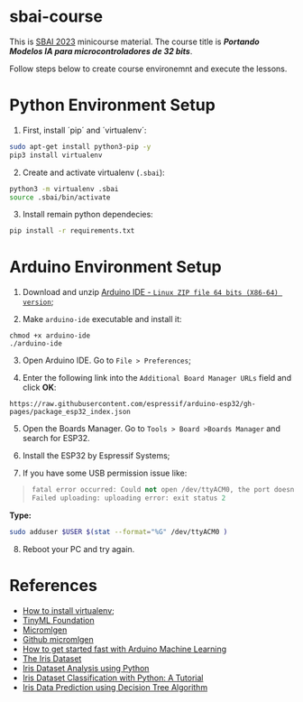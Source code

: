# sbai-course

This is [SBAI 2023](https://sbai2023.com.br/sbai/) minicourse material. The course title is ***Portando Modelos IA para microcontroladores de 32 bits***.

Follow steps below to create course environemnt and execute the lessons.

# Python Environment Setup

1. First, install ´pip´ and ´virtualenv´:
```bash
sudo apt-get install python3-pip -y
pip3 install virtualenv 
```

2. Create and activate virtualenv (`.sbai`):
```bash
python3 -m virtualenv .sbai
source .sbai/bin/activate
```

3. Install remain python dependecies:
```bash
pip install -r requirements.txt
```

# Arduino Environment Setup

1. Download and unzip [Arduino IDE - `Linux ZIP file 64 bits (X86-64) version`](https://www.arduino.cc/en/software);

2. Make `arduino-ide` executable and install it:
```
chmod +x arduino-ide
./arduino-ide
```

3. Open Arduino IDE. Go to `File > Preferences`;

4. Enter the following link into the `Additional Board Manager URLs` field and click **OK**:
```
https://raw.githubusercontent.com/espressif/arduino-esp32/gh-pages/package_esp32_index.json 
```

5. Open the Boards Manager. Go to `Tools > Board >Boards Manager` and search for ESP32.

6. Install the ESP32 by Espressif Systems;

7. If you have some USB permission issue like:

>```cpp
>fatal error occurred: Could not open /dev/ttyACM0, the port doesn't exist
>Failed uploading: uploading error: exit status 2
>```

**Type:**
```bash
sudo adduser $USER $(stat --format="%G" /dev/ttyACM0 )
```

8. Reboot your PC and try again.

# References

- [How to install virtualenv](https://gist.github.com/frfahim/73c0fad6350332cef7a653bcd762f08d);
- [TinyML Foundation](https://www.tinyml.org/)
- [Micromlgen](https://eloquentarduino.com/libraries/micromlgen/)
- [Github micromlgen](https://github.com/eloquentarduino/micromlgen)
- [How to get started fast with
Arduino Machine Learning](https://eloquentarduino.com/arduino-machine-learning/)
- [The Iris Dataset](https://scikit-learn.org/stable/auto_examples/datasets/plot_iris_dataset.html)
- [Iris Dataset Analysis using Python](https://www.hackersrealm.net/post/iris-dataset-analysis-using-python)
- [Iris Dataset Classification with Python: A Tutorial](https://www.pycodemates.com/2022/05/iris-dataset-classification-with-python.html)
- [Iris Data Prediction using Decision Tree Algorithm](https://medium.com/analytics-vidhya/iris-data-prediction-using-decision-tree-algorithm-7948fb68201b)